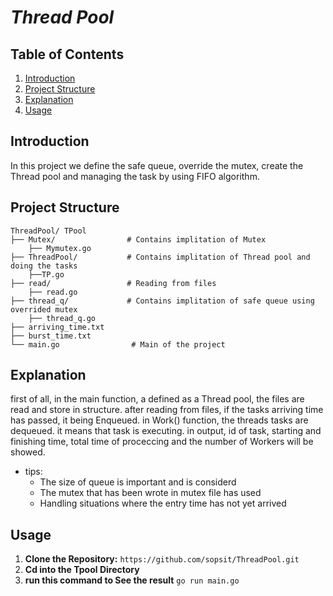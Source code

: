 # ***Thread Pool***


## Table of Contents
1. [Introduction](#introduction)
2. [Project Structure](#ProjectStructure)
3. [Explanation](#Explanation)
4. [Usage](#Usage)

## Introduction

In this project we define the safe queue, override the mutex, create the Thread pool and managing the task by using FIFO algorithm.

## Project Structure
```
ThreadPool/ TPool
├── Mutex/                # Contains implitation of Mutex
    ├── Mymutex.go
├── ThreadPool/           # Contains implitation of Thread pool and doing the tasks
    ├──TP.go
├── read/                 # Reading from files
    ├── read.go
├── thread_q/             # Contains implitation of safe queue using overrided mutex
    ├── thread_q.go
├── arriving_time.txt              
├── burst_time.txt                                       
└── main.go                # Main of the project
```

## Explanation
first of all, in the main function, a defined as a Thread pool, the files are read and store in structure. after reading from files, if the tasks arriving time has passed, it being Enqueued. in Work() function, the threads tasks are dequeued. it means that task is executing. in output, id of task, starting and finishing time, total time of proceccing and the number of Workers will be showed.

- tips:
  - The size of queue is important and is considerd
  - The mutex that has been wrote in mutex file has used
  - Handling situations where the entry time has not yet arrived  

## Usage

1. **Clone the Repository:** `https://github.com/sopsit/ThreadPool.git`
2. **Cd into the Tpool Directory**
3. **run this command to See the result** `go run main.go`
